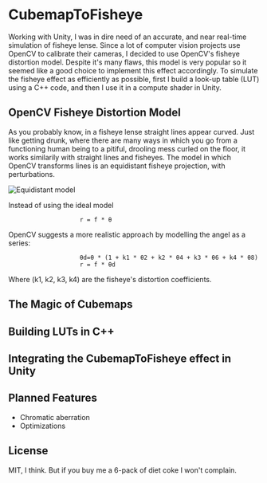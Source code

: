 # CubemapToFisheye
Working with Unity, I was in dire need of an accurate, and near real-time simulation of fisheye lense. Since a lot of computer vision projects use OpenCV to calibrate their cameras, I decided to use OpenCV's fisheye distortion model. Despite it's many flaws, this model is very popular so it seemed like a good choice to implement this effect accordingly. To simulate the fisheye effect as efficiently as possible, first I build a look-up table (LUT) using a C++ code, and then I use it in a compute shader in Unity.

## OpenCV Fisheye Distortion Model
As you probably know, in a fisheye lense straight lines appear curved. Just like getting drunk, where there are many ways in which you go from a functioning human being to a pitiful, drooling mess curled on the floor, it works similarily with straight lines and fisheyes. The model in which OpenCV transforms lines is an equidistant fisheye projection, with perturbations. 

![Equidistant model](https://www.researchgate.net/publication/299374422/figure/fig5/AS:349739804577799@1460395875601/Equidistant-projection-equidistant-projection-th-90dc-R-35.png)

Instead of using the ideal model

                        r = f * θ 
                        
OpenCV suggests a more realistic approach by modelling the angel as a series:

                        θd=θ * (1 + k1 * θ2 + k2 * θ4 + k3 * θ6 + k4 * θ8)
                        r = f * θd
                        
Where (k1, k2, k3, k4) are the fisheye's distortion coefficients. 

## The Magic of Cubemaps


## Building LUTs in C++


## Integrating the CubemapToFisheye effect in Unity


## Planned Features
- Chromatic aberration
- Optimizations

## License
MIT, I think. But if you buy me a 6-pack of diet coke I won't complain.

